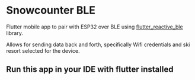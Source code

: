 # Snowcounter BLE

Flutter mobile app to pair with ESP32 over BLE using [flutter_reactive_ble](https://pub.dev/packages/flutter_reactive_ble) library.

Allows for sending data back and forth, specifically Wifi credentials and ski resort selected for the device.

## Run this app in your IDE with flutter installed


